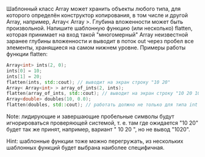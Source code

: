 Шаблонный класс Array может хранить объекты любого типа, для которого определён конструктор копирования, в том числе и другой Array, например, Array< Array<int> >. Глубина вложенности может быть произвольной. Напишите шаблонную функцию (или несколько) flatten, которая принимает на вход такой "многомерный" Array неизвестной заранее глубины вложенности и выводит в поток out через пробел все элементы, хранящиеся на самом нижнем уровне. Примеры работы функции flatten:

```c++
Array<int> ints(2, 0);
ints[0] = 10;
ints[1] = 20;
flatten(ints, std::cout); // выводит на экран строку "10 20"
Array< Array<int> > array_of_ints(2, ints);
flatten(array_of_ints, std::cout); // выводит на экран строку "10 20 10 20"
Array<double> doubles(10, 0.0);
flatten(doubles, std::cout); // работать должно не только для типа int
```
Note: лидирующие и завершающие пробельные символы будут игнорироваться проверяющей системой, т. е. там где ожидается "10 20" будет так же принят, например, вариант "   10 20   ", но не вывод "1020".

Hint: шаблонные функции тоже можно перегружать, из нескольких шаблонных функций будет выбрана наиболее специфичная.